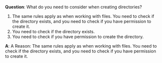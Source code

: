 **Question**: What do you need to consider when creating directories?

1. The same rules apply as when working with files. You need to check if the directory exists, and you need to check if you have permission to create it.
2. You need to check if the directory exists.
3. You need to check if you have permission to create the directory.

**A**: A
Reason: The same rules apply as when working with files. You need to check if the directory exists, and you need to check if you have permission to create it.